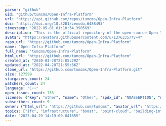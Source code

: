 ```yaml
---
parser: "github"
uid: "github/tumcms/Open-Infra-Platform"
url: "https://api.github.com/repos/tumcms/Open-Infra-Platform"
doi: "https://doi.org/10.5281/zenodo.6488493"
timestamp: "2022-05-01 01:10:34.390569"
description: "This is the official repository of the open-source Open Infra Platform software (as of April 2020)."
avatar: "https://avatars.githubusercontent.com/u/13763357?v=4"
repo_url: "https://github.com/tumcms/Open-Infra-Platform"
name: "Open-Infra-Platform"
full_name: "tumcms/Open-Infra-Platform"
html_url: "https://github.com/tumcms/Open-Infra-Platform"
created_at: "2020-03-28T22:05:29Z"
updated_at: "2022-04-28T21:55:56Z"
clone_url: "https://github.com/tumcms/Open-Infra-Platform.git"
size: 127599
stargazers_count: 24
watchers_count: 24
language: "C++"
open_issues_count: 138
license: {"key": "other", "name": "Other", "spdx_id": "NOASSERTION", "url": null, "node_id": "MDc6TGljZW5zZTA="}
subscribers_count: 9
owner: {"html_url": "https://github.com/tumcms", "avatar_url": "https://avatars.githubusercontent.com/u/13763357?v=4", "login": "tumcms", "type": "Organization"}
topics: ["ifc", "infrastructure", "boost", "point-cloud", "building-information-modelling", "okstra"]
date: "2023-04-29 14:19:09.841655"
---
```

